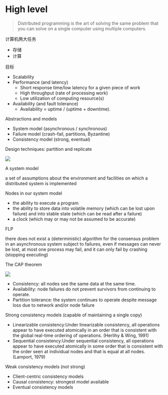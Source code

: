 # High level

> Distributed programming is the art of solving the same problem that you can solve on a single computer using multiple computers.


计算机两大任务

- 存储
- 计算


目标

- Scalability
- Performance (and latency)
  - Short response time/low latency for a given piece of work
  - High throughput (rate of processing work)
  - Low utilization of computing resource(s)
- Availability (and fault tolerance)
  - Availability = uptime / (uptime + downtime).
 

Abstractions and models

- System model (asynchronous / synchronous)
- Failure model (crash-fail, partitions, Byzantine)
- Consistency model (strong, eventual)

Design techniques: partition and replicate

![](http://book.mixu.net/distsys/images/part-repl.png)

A system model

a set of assumptions about the environment and facilities on which a distributed system is implemented

Nodes in our system model

- the ability to execute a program
- the ability to store data into volatile memory (which can be lost upon failure) and into stable state (which can be read after a failure)
- a clock (which may or may not be assumed to be accurate)

FLP

there does not exist a (deterministic) algorithm for the consensus problem in an asynchronous system subject to failures, even if messages can never be lost, at most one process may fail, and it can only fail by crashing (stopping executing)

The CAP theorem

![](http://book.mixu.net/distsys/images/CAP.png)

- Consistency: all nodes see the same data at the same time.
- Availability: node failures do not prevent survivors from continuing to operate.
- Partition tolerance: the system continues to operate despite message loss due to network and/or node failure

Strong consistency models (capable of maintaining a single copy)

- Linearizable consistency:Under linearizable consistency, all operations appear to have executed atomically in an order that is consistent with the global real-time ordering of operations. (Herlihy & Wing, 1991)
- Sequential consistency:Under sequential consistency, all operations appear to have executed atomically in some order that is consistent with the order seen at individual nodes and that is equal at all nodes. (Lamport, 1979)

Weak consistency models (not strong)

- Client-centric consistency models
- Causal consistency: strongest model available
- Eventual consistency models
